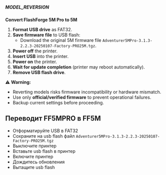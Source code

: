 ##### MODEL_REVERSION  
**Convert FlashForge 5M Pro to 5M**  

1. **Format USB drive** as FAT32.  
2. **Save firmware file** to USB flash:  
   - Download the original 5M firmware file `Adventurer5MPro-3.1.3-2.2.3-20250107-Factory-PRO25M.tgz`.  
3. **Power off** the printer.  
4. **Insert USB** into the printer.  
5. **Power on** the printer.  
6. **Wait for update completion** (printer may reboot automatically).  
7. **Remove USB flash drive**.  

⚠️ **Warning:**  
- Reverting models risks firmware incompatibility or hardware mismatch.  
- Use only **official/verified firmware** to prevent operational failures.  
- Backup current settings before proceeding.  

## Переводит FF5MPRO в FF5M

- Отформатируйте USB в FAT32
- Сохраните на usb flash файл `Adventurer5MPro-3.1.3-2.2.3-20250107-Factory-PRO25M.tgz`
- Выключите принтер
- Вставьте usb flash в принтер
- Включите принтер
- Дождитесь обновления
- Вытащите usb flash
